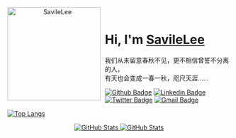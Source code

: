 <p align="center">
<img width="210" height="210" align="left" style="float: left; margin: 0 10px 0 0;" src="https://raw.githubusercontent.com/SavileLee/SavileLee/home/SavileLee.png" alt="SavileLee"/>
</br>
  <h1>
    <b>Hi, I'm <a href="https://dreamstart.site">SavileLee</a>  </b>
  </h1>
我们从未留意春秋不见，更不相信曾誓不分离的人，
</br>
有天也会变成一春一秋，咫尺天涯……
</p>

[![Github Badge](https://img.shields.io/badge/-Github-000?style=flat-square&logo=Github&logoColor=white&link=https://github.com/SavileLee)](https://github.com/SavileLee)
[![Linkedin Badge](https://img.shields.io/badge/-LinkedIn-blue?style=flat-square&logo=Linkedin&logoColor=white&link=https://www.linkedin.com/in/SavileLee/)](https://www.linkedin.com/in/SavileLee/)
[![Twitter Badge](https://img.shields.io/badge/-Twitter-1ca0f1?style=flat-square&labelColor=1ca0f1&logo=twitter&logoColor=white&link=https://twitter.com/SavileLee)](https://twitter.com/SavileLee)
[![Gmail Badge](https://img.shields.io/badge/-Gmail-c14438?style=flat-square&logo=Gmail&logoColor=white&link=mailto:liyesen@gmail.com)](mailto:liyesen@gmail.com)

[![Top Langs](https://github-readme-stats.vercel.app/api/top-langs/?username=roguejedi1&layout=compact&theme=radical)](https://github.com/roguejedi1/github-readme-stats&theme=radical)

<p align="center">
  <a href="https://github.com/SavileLee">
    <img alt="GitHub Stats" src="https://github-readme-stats.vercel.app/api?username=SavileLee&hide=issues&hide_title=true&include_all_commits=true&bg_color=30,e96443,904e95&title_color=fff&text_color=fff" />
  </a>
    <a href="https://github.com/SavileLee">
    <img alt="GitHub Stats" src="https://github-readme-stats.vercel.app/api/top-langs/?username=SavileLee&hide=issues&hide_title=true&include_all_commits=true&bg_color=30,e96443,904e95&show_icons=true&locale=en&layout=compact&title_color=fff" />
    </a>
</p>


